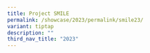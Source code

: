```yaml
---
title: Project SMILE
permalink: /showcase/2023/permalink/smile23/
variant: tiptap
description: ""
third_nav_title: "2023"
---
```

